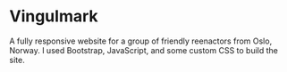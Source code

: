 # Vingulmark
 A fully responsive website for a group of friendly reenactors from Oslo, Norway. I used Bootstrap, JavaScript, and some custom CSS to build the site.
